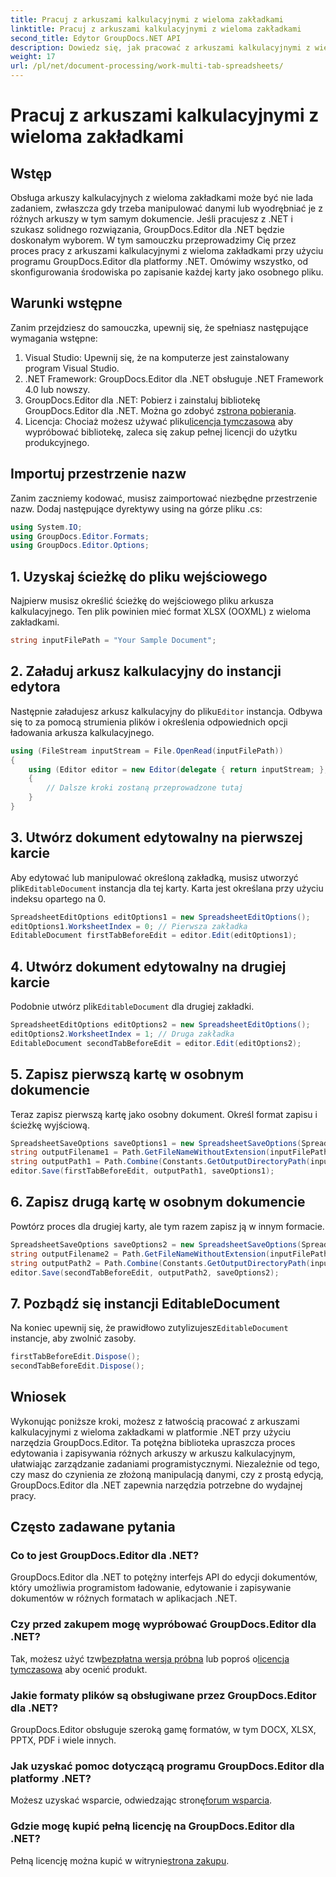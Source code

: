 ```yaml
---
title: Pracuj z arkuszami kalkulacyjnymi z wieloma zakładkami
linktitle: Pracuj z arkuszami kalkulacyjnymi z wieloma zakładkami
second_title: Edytor GroupDocs.NET API
description: Dowiedz się, jak pracować z arkuszami kalkulacyjnymi z wieloma zakładkami w platformie .NET przy użyciu programu GroupDocs.Editor. Zawiera przewodnik krok po kroku, przykłady kodu i najlepsze praktyki.
weight: 17
url: /pl/net/document-processing/work-multi-tab-spreadsheets/
---
```


# Pracuj z arkuszami kalkulacyjnymi z wieloma zakładkami

## Wstęp
Obsługa arkuszy kalkulacyjnych z wieloma zakładkami może być nie lada zadaniem, zwłaszcza gdy trzeba manipulować danymi lub wyodrębniać je z różnych arkuszy w tym samym dokumencie. Jeśli pracujesz z .NET i szukasz solidnego rozwiązania, GroupDocs.Editor dla .NET będzie doskonałym wyborem. W tym samouczku przeprowadzimy Cię przez proces pracy z arkuszami kalkulacyjnymi z wieloma zakładkami przy użyciu programu GroupDocs.Editor dla platformy .NET. Omówimy wszystko, od skonfigurowania środowiska po zapisanie każdej karty jako osobnego pliku.
## Warunki wstępne
Zanim przejdziesz do samouczka, upewnij się, że spełniasz następujące wymagania wstępne:
1. Visual Studio: Upewnij się, że na komputerze jest zainstalowany program Visual Studio.
2. .NET Framework: GroupDocs.Editor dla .NET obsługuje .NET Framework 4.0 lub nowszy.
3. GroupDocs.Editor dla .NET: Pobierz i zainstaluj bibliotekę GroupDocs.Editor dla .NET. Można go zdobyć z[strona pobierania](https://releases.groupdocs.com/editor/net/).
4.  Licencja: Chociaż możesz używać pliku[licencja tymczasowa](https://purchase.groupdocs.com/temporary-license/) aby wypróbować bibliotekę, zaleca się zakup pełnej licencji do użytku produkcyjnego.
## Importuj przestrzenie nazw
Zanim zaczniemy kodować, musisz zaimportować niezbędne przestrzenie nazw. Dodaj następujące dyrektywy using na górze pliku .cs:
```csharp
using System.IO;
using GroupDocs.Editor.Formats;
using GroupDocs.Editor.Options;
```
## 1. Uzyskaj ścieżkę do pliku wejściowego
Najpierw musisz określić ścieżkę do wejściowego pliku arkusza kalkulacyjnego. Ten plik powinien mieć format XLSX (OOXML) z wieloma zakładkami.
```csharp
string inputFilePath = "Your Sample Document";
```
## 2. Załaduj arkusz kalkulacyjny do instancji edytora
 Następnie załadujesz arkusz kalkulacyjny do pliku`Editor` instancja. Odbywa się to za pomocą strumienia plików i określenia odpowiednich opcji ładowania arkusza kalkulacyjnego.
```csharp
using (FileStream inputStream = File.OpenRead(inputFilePath))
{
    using (Editor editor = new Editor(delegate { return inputStream; }, delegate { return new SpreadsheetLoadOptions(); }))
    {
        // Dalsze kroki zostaną przeprowadzone tutaj
    }
}
```
## 3. Utwórz dokument edytowalny na pierwszej karcie
 Aby edytować lub manipulować określoną zakładką, musisz utworzyć plik`EditableDocument` instancja dla tej karty. Karta jest określana przy użyciu indeksu opartego na 0.
```csharp
SpreadsheetEditOptions editOptions1 = new SpreadsheetEditOptions();
editOptions1.WorksheetIndex = 0; // Pierwsza zakładka
EditableDocument firstTabBeforeEdit = editor.Edit(editOptions1);
```
## 4. Utwórz dokument edytowalny na drugiej karcie
 Podobnie utwórz plik`EditableDocument` dla drugiej zakładki.
```csharp
SpreadsheetEditOptions editOptions2 = new SpreadsheetEditOptions();
editOptions2.WorksheetIndex = 1; // Druga zakładka
EditableDocument secondTabBeforeEdit = editor.Edit(editOptions2);
```
## 5. Zapisz pierwszą kartę w osobnym dokumencie
Teraz zapisz pierwszą kartę jako osobny dokument. Określ format zapisu i ścieżkę wyjściową.
```csharp
SpreadsheetSaveOptions saveOptions1 = new SpreadsheetSaveOptions(SpreadsheetFormats.Xlsm);
string outputFilename1 = Path.GetFileNameWithoutExtension(inputFilePath) + "_tab1.xlsm";
string outputPath1 = Path.Combine(Constants.GetOutputDirectoryPath(inputFilePath), outputFilename1);
editor.Save(firstTabBeforeEdit, outputPath1, saveOptions1);
```
## 6. Zapisz drugą kartę w osobnym dokumencie
Powtórz proces dla drugiej karty, ale tym razem zapisz ją w innym formacie.
```csharp
SpreadsheetSaveOptions saveOptions2 = new SpreadsheetSaveOptions(SpreadsheetFormats.Xlsb);
string outputFilename2 = Path.GetFileNameWithoutExtension(inputFilePath) + "_tab2.xlsb";
string outputPath2 = Path.Combine(Constants.GetOutputDirectoryPath(inputFilePath), outputFilename2);
editor.Save(secondTabBeforeEdit, outputPath2, saveOptions2);
```
## 7. Pozbądź się instancji EditableDocument
 Na koniec upewnij się, że prawidłowo zutylizujesz`EditableDocument` instancje, aby zwolnić zasoby.
```csharp
firstTabBeforeEdit.Dispose();
secondTabBeforeEdit.Dispose();
```

## Wniosek
Wykonując poniższe kroki, możesz z łatwością pracować z arkuszami kalkulacyjnymi z wieloma zakładkami w platformie .NET przy użyciu narzędzia GroupDocs.Editor. Ta potężna biblioteka upraszcza proces edytowania i zapisywania różnych arkuszy w arkuszu kalkulacyjnym, ułatwiając zarządzanie zadaniami programistycznymi. Niezależnie od tego, czy masz do czynienia ze złożoną manipulacją danymi, czy z prostą edycją, GroupDocs.Editor dla .NET zapewnia narzędzia potrzebne do wydajnej pracy.
## Często zadawane pytania
### Co to jest GroupDocs.Editor dla .NET?
GroupDocs.Editor dla .NET to potężny interfejs API do edycji dokumentów, który umożliwia programistom ładowanie, edytowanie i zapisywanie dokumentów w różnych formatach w aplikacjach .NET.
### Czy przed zakupem mogę wypróbować GroupDocs.Editor dla .NET?
 Tak, możesz użyć tzw[bezpłatna wersja próbna](https://releases.groupdocs.com/) lub poproś o[licencja tymczasowa](https://purchase.groupdocs.com/temporary-license/) aby ocenić produkt.
### Jakie formaty plików są obsługiwane przez GroupDocs.Editor dla .NET?
GroupDocs.Editor obsługuje szeroką gamę formatów, w tym DOCX, XLSX, PPTX, PDF i wiele innych.
### Jak uzyskać pomoc dotyczącą programu GroupDocs.Editor dla platformy .NET?
 Możesz uzyskać wsparcie, odwiedzając stronę[forum wsparcia](https://forum.groupdocs.com/c/editor/20).
### Gdzie mogę kupić pełną licencję na GroupDocs.Editor dla .NET?
 Pełną licencję można kupić w witrynie[strona zakupu](https://purchase.groupdocs.com/buy).